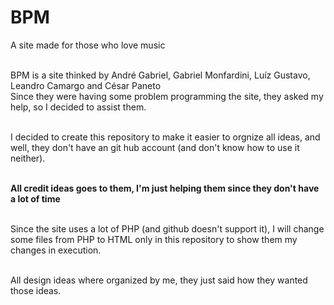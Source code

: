 # BPM
A site made for those who love music <br><br>

BPM is a site thinked by André Gabriel, Gabriel Monfardini, Luíz Gustavo, Leandro Camargo and César Paneto <br>
Since they were having some problem programming the site, they asked my help, so I decided to assist them. <br><br>

I decided to create this repository to make it easier to orgnize all ideas, and well, they don't have an git hub account (and don't know how to use it neither). <br><br>

<strong> All credit ideas goes to them, I'm just helping them since they don't have a lot of time </strong> <br><br>

Since the site uses a lot of PHP (and github doesn't support it), I will change some files from PHP to HTML only in this repository to show them my changes in execution. <br><br>

All design ideas where organized by me, they just said how they wanted those ideas.
